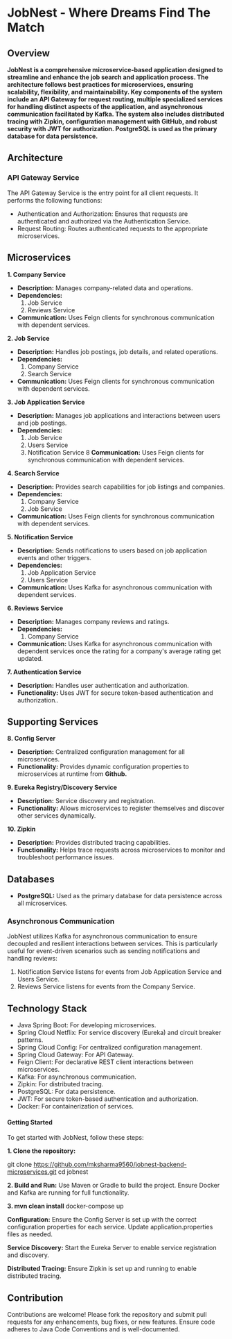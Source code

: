 # JobNest - Where Dreams Find The Match
## Overview
**JobNest is a comprehensive microservice-based application designed to streamline and enhance the job search and application process. The architecture follows best practices for microservices, ensuring scalability, flexibility, and maintainability. Key components of the system include an API Gateway for request routing, multiple specialized services for handling distinct aspects of the application, and asynchronous communication facilitated by Kafka. The system also includes distributed tracing with Zipkin, configuration management with GitHub, and robust security with JWT for authorization. PostgreSQL is used as the primary database for data persistence.**

## Architecture
### API Gateway Service
The API Gateway Service is the entry point for all client requests. It performs the following functions:

* Authentication and Authorization: Ensures that requests are authenticated and authorized via the Authentication Service.
* Request Routing: Routes authenticated requests to the appropriate microservices.

## Microservices
**1. Company Service**

* **Description:** Manages company-related data and operations.
* **Dependencies:**
  1. Job Service
  2. Reviews Service
* **Communication:** Uses Feign clients for synchronous communication with dependent services.

**2. Job Service**

* **Description:** Handles job postings, job details, and related operations.
* **Dependencies:**
  1. Company Service
  2. Search Service
* **Communication:** Uses Feign clients for synchronous communication with dependent services.

**3. Job Application Service**

* **Description:** Manages job applications and interactions between users and job postings.
* **Dependencies:**
  1. Job Service
  2. Users Service
  3. Notification Service
8 **Communication:** Uses Feign clients for synchronous communication with dependent services.

**4. Search Service**

* **Description:** Provides search capabilities for job listings and companies.
* **Dependencies:**
  1. Company Service
  2. Job Service
* **Communication:** Uses Feign clients for synchronous communication with dependent services.

**5. Notification Service**

* **Description:** Sends notifications to users based on job application events and other triggers.
* **Dependencies:**
  1. Job Application Service
  2. Users Service
* **Communication:** Uses Kafka for asynchronous communication with dependent services.

**6. Reviews Service**

* **Description:** Manages company reviews and ratings.
* **Dependencies:**
  1. Company Service
* **Communication:** Uses Kafka for asynchronous communication with dependent services once the rating for a company's average rating get updated.

**7. Authentication Service**

* **Description:** Handles user authentication and authorization.
* **Functionality:** Uses JWT for secure token-based authentication and authorization..

## Supporting Services

**8. Config Server**

* **Description:** Centralized configuration management for all microservices.
* **Functionality:** Provides dynamic configuration properties to microservices at runtime from **Github.**

**9. Eureka Registry/Discovery Service**

* **Description:** Service discovery and registration.
* **Functionality:** Allows microservices to register themselves and discover other services dynamically.

**10. Zipkin**
* **Description:** Provides distributed tracing capabilities.
* **Functionality:** Helps trace requests across microservices to monitor and troubleshoot performance issues.

## Databases
* **PostgreSQL:** Used as the primary database for data persistence across all microservices.

### Asynchronous Communication
JobNest utilizes Kafka for asynchronous communication to ensure decoupled and resilient interactions between services. This is particularly useful for event-driven scenarios such as sending notifications and handling reviews:

1. Notification Service listens for events from Job Application Service and Users Service.
2. Reviews Service listens for events from the Company Service.

## Technology Stack
* Java Spring Boot: For developing microservices.
* Spring Cloud Netflix: For service discovery (Eureka) and circuit breaker patterns.
* Spring Cloud Config: For centralized configuration management.
* Spring Cloud Gateway: For API Gateway.
* Feign Client: For declarative REST client interactions between microservices.
* Kafka: For asynchronous communication.
* Zipkin: For distributed tracing.
* PostgreSQL: For data persistence.
* JWT: For secure token-based authentication and authorization.
* Docker: For containerization of services.

#### Getting Started
To get started with JobNest, follow these steps:

**1. Clone the repository:**

git clone https://github.com/mksharma9560/jobnest-backend-microservices.git
cd jobnest

**2. Build and Run:**
Use Maven or Gradle to build the project. Ensure Docker and Kafka are running for full functionality.

**3. mvn clean install**
docker-compose up

**Configuration:**
Ensure the Config Server is set up with the correct configuration properties for each service. Update application.properties files as needed.

**Service Discovery:**
Start the Eureka Server to enable service registration and discovery.

**Distributed Tracing:**
Ensure Zipkin is set up and running to enable distributed tracing.

## Contribution
Contributions are welcome! Please fork the repository and submit pull requests for any enhancements, bug fixes, or new features. Ensure code adheres to Java Code Conventions and is well-documented.

